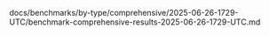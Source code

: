 docs/benchmarks/by-type/comprehensive/2025-06-26-1729-UTC/benchmark-comprehensive-results-2025-06-26-1729-UTC.md